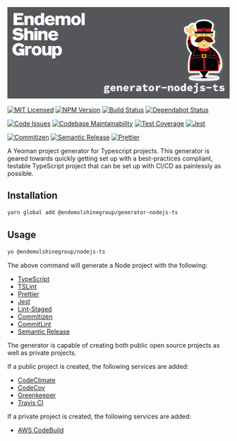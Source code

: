![Banner][icon-banner]

[![MIT Licensed][icon-license]][link-license]
[![NPM Version][icon-npm]][link-npm]
[![Build Status][icon-ci]][link-ci]
[![Dependabot Status][icon-dependabot]][link-dependabot]

[![Code Issues][icon-issues]][link-issues]
[![Codebase Maintainability][icon-maintainability]][link-maintainability]
[![Test Coverage][icon-coverage]][link-coverage]
[![Jest][icon-jest]][link-jest]

[![Commitizen][icon-commitizen]][link-commitizen]
[![Semantic Release][icon-semantic-release]][link-semantic-release]
[![Prettier][icon-prettier]][link-prettier]

A Yeoman project generator for Typescript projects. This generator is geared
towards quickly getting set up with a best-practices compliant, testable
TypeScript project that can be set up with CI/CD as painlessly as possible.

## Installation

```bash
yarn global add @endemolshinegroup/generator-nodejs-ts
```

## Usage

```bash
yo @endemolshinegroup/nodejs-ts
```

The above command will generate a Node project with the following:

- [TypeScript](https://www.typescriptlang.org/)
- [TSLint](https://palantir.github.io/tslint/)
- [Prettier](https://prettier.io/)
- [Jest](https://jestjs.io/)
- [Lint-Staged](https://github.com/okonet/lint-staged)
- [Commitizen](https://commitizen.github.io/cz-cli/)
- [CommitLint](https://marionebl.github.io/commitlint/#/)
- [Semantic Release](https://semantic-release.gitbooks.io/)

The generator is capable of creating both public open source projects as well
as private projects.

If a public project is created, the following services are added:

- [CodeClimate](https://codeclimate.com/)
- [CodeCov](https://codecov.io/)
- [Greenkeeper](https://greenkeeper.io/)
- [Travis CI](http://travis-ci.com/)

If a private project is created, the following services are added:

- [AWS CodeBuild](https://aws.amazon.com/codebuild/)

[icon-banner]: docs/assets/banner.png

[icon-license]: https://img.shields.io/github/license/EndemolShineGroup/generator-nodejs-ts.svg?longCache=true&style=flat-square
[link-license]: LICENSE
[icon-npm]: https://img.shields.io/npm/v/@endemolshinegroup/generator-nodejs-ts.svg?longCache=true&style=flat-square
[link-npm]: https://www.npmjs.com/package/@endemolshinegroup/generator-nodejs-ts
[icon-ci]: https://img.shields.io/travis/EndemolShineGroup/generator-nodejs-ts.svg?longCache=true&style=flat-square
[link-ci]: https://travis-ci.com/EndemolShineGroup/generator-nodejs-ts
[icon-dependabot]: https://flat.badgen.net/dependabot/EndemolShineGroup/generator-nodejs-ts?icon=dependabot
[link-dependabot]: https://dependabot.com/

[icon-issues]: https://img.shields.io/codeclimate/issues/EndemolShineGroup/generator-nodejs-ts.svg?longCache=true&style=flat-square
[link-issues]: https://codeclimate.com/github/EndemolShineGroup/generator-nodejs-ts/issues
[icon-maintainability]: https://img.shields.io/codeclimate/maintainability/EndemolShineGroup/generator-nodejs-ts.svg?longCache=true&style=flat-square
[link-maintainability]: https://codeclimate.com/github/EndemolShineGroup/generator-nodejs-ts
[icon-coverage]: https://img.shields.io/codecov/c/github/EndemolShineGroup/generator-nodejs-ts/develop.svg?longCache=true&style=flat-square
[link-coverage]: https://codecov.io/gh/EndemolShineGroup/generator-nodejs-ts

[icon-jest]: https://img.shields.io/badge/tested_with-jest-99424f.svg?longCache=true&style=flat-square
[link-jest]: https://jestjs.io/

[icon-commitizen]: https://img.shields.io/badge/commitizen-friendly-brightgreen.svg?longCache=true&style=flat-square
[link-commitizen]: http://commitizen.github.io/cz-cli/
[icon-semantic-release]: https://img.shields.io/badge/%20%20%F0%9F%93%A6%F0%9F%9A%80-semantic--release-e10079.svg?longCache=true&style=flat-square
[link-semantic-release]: https://semantic-release.gitbooks.io/semantic-release/
[icon-prettier]: https://img.shields.io/badge/code_style-prettier-ff69b4.svg?longCache=true&style=flat-square
[link-prettier]: https://prettier.io/

